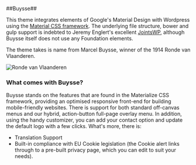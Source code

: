 ##Buysse##

This theme integrates elements of Google's Material Design with Wordpress using the [Material CSS framework](http://materializecss.com/). The underlying file structure, bower and gulp support is indebted to Jeremy Englert's excellent [JointsWP](http://www.jointswp.com), although Buysse itself does not use any Foundation elements.

The theme takes is name from Marcel Buysse, winner of the 1914 Ronde van Vlaanderen.

![Ronde van Vlaanderen](https://upload.wikimedia.org/wikipedia/en/thumb/0/09/Tour_of_Flanders_logo.svg/1280px-Tour_of_Flanders_logo.svg.png)


### What comes with Buysse?
Buysse stands on the features that are found in the Materialize CSS framework, providing an optimised responsive front-end for building mobile-friendly websites. There is support for both standard off-canvas menus and our hybrid, action-button full-page overlay menu. In addition, using the handy customizer, you can add your contact option and update the default logo with a few clicks. What's more, there is:
- Translation Support
- Built-in compliance with EU Cookie legislation (the Cookie alert links through to a pre-built privacy page, which you can edit to suit your needs).
